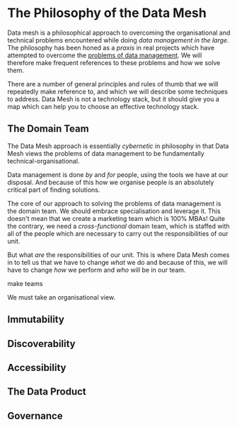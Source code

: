 # The Philosophy of the Data Mesh

Data mesh is a philosophical approach to overcoming the organisational
and technical problems encountered while doing *data management in the
large*. The philosophy has been honed as a *praxis* in real projects
which have attempted to overcome the [problems of data
management](./Problems.md). We will therefore make frequent references
to these problems and how we solve them.

There are a number of general principles and rules of thumb that we
will repeatedly make reference to, and which we will describe some
techniques to address. Data Mesh is not a technology stack, but it
should give you a map which can help you to choose an effective
technology stack.

## The Domain Team

The Data Mesh approach is essentially *cybernetic* in philosophy in
that Data Mesh views the problems of data management to be fundamentally
technical-organisational.

Data management is done *by* and *for* people, using the tools we have
at our disposal. And because of this how we organise people is an
absolutely critical part of finding solutions.

The core of our approach to solving the problems of data management is
the domain team. We should embrace specialisation and leverage
it. This doesn't mean that we create a marketing team which is 100% MBAs!
Quite the contrary, we need a *cross-functional* domain team, which is
staffed with all of the people which are necessary to carry out the
responsibilities of our unit.

But what *are* the responsibilities of our unit. This is where Data
Mesh comes in to tell us that we have to change *what* we do and
because of this, we will have to change *how* we perform and *who*
will be in our team.


make teams 


We must take an organisational view.

## Immutability

## Discoverability

## Accessibility

## The Data Product

## Governance



